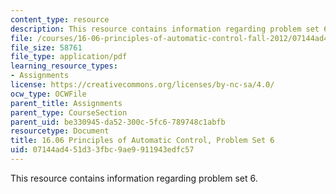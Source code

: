 ```yaml
---
content_type: resource
description: This resource contains information regarding problem set 6.
file: /courses/16-06-principles-of-automatic-control-fall-2012/07144ad451d33fbc9ae9911943edfc57_MIT16_06F12_ProblemsSet_6.pdf
file_size: 58761
file_type: application/pdf
learning_resource_types:
- Assignments
license: https://creativecommons.org/licenses/by-nc-sa/4.0/
ocw_type: OCWFile
parent_title: Assignments
parent_type: CourseSection
parent_uid: be330945-da52-300c-5fc6-789748c1abfb
resourcetype: Document
title: 16.06 Principles of Automatic Control, Problem Set 6
uid: 07144ad4-51d3-3fbc-9ae9-911943edfc57
---
```

This resource contains information regarding problem set 6.